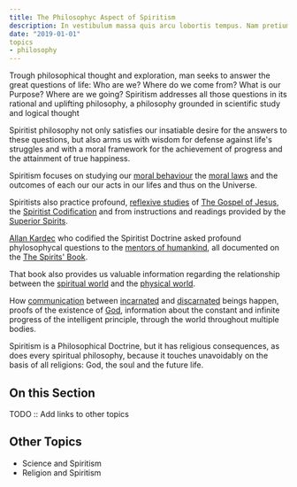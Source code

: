 ```yaml
---
title: The Philosophyc Aspect of Spiritism
description: In vestibulum massa quis arcu lobortis tempus. Nam pretium arcu in odio vulputate luctus.
date: "2019-01-01"
topics
- philosophy
---
```


Trough philosophical thought and exploration, man seeks to answer the great
questions of life:  Who are we?  Where do we come from?  What is our Purpose?
Where are we going?  Spiritism addresses all those questions in its rational and
uplifting philosophy, a philosophy grounded in scientific study and logical
thought

Spiritist philosophy not only satisfies our insatiable desire for the answers to
these questions, but also arms us with wisdom for defense against life's
struggles and with a moral framework for the achievement of progress and the
attainment of true happiness. 

Spiritism focuses on studying our [moral behaviour](/about/moral) the [moral
laws](/about/moral-laws) and the outcomes of each our our acts in our lifes and
thus on the Universe.

Spiritists also practice profound, [reflexive studies](/about/reflexive-study)
of [The Gospel of Jesus](/gospel), the [Spiritist Codification](/spiritism) and
from instructions and readings provided by the [Superior
Spirits](/about/superior-spirits).

[Allan Kardec](/bio/allan-kardec) who codified the Spiritist Doctrine asked
profound phylosophycal questions to the [mentors of
humankind](/about/superior-spirits), all documented on the [The Spirits'
Book](/books/spirits-book).

That book also provides us valuable information regarding the relationship
between the [spiritual world](/about/spiritual-world) and the [physical
world](/about/material-world).  

How [communication](/spiritism/mediumship/communication) between
[incarnated](/about/incarnated) and [discarnated](/about/discarnate) beings
happen, proofs of the existence of [God](/about/god), information about the
constant and infinite progress of the intelligent principle, through the world
throughout multiple bodies.

Spiritism is a Philosophical Doctrine, but it has religious consequences, as
does every spiritual philosophy, because it touches unavoidably on the basis of
all religions: God, the soul and the future life.

## On this Section
TODO :: Add links to other topics


## Other Topics
* Science and Spiritism
* Religion and Spiritism
